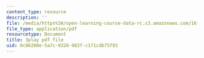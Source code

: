 ```yaml
---
content_type: resource
description: ''
file: /media/https%3A/open-learning-course-data-rc.s3.amazonaws.com/16-660j-introduction-to-lean-six-sigma-methods-january-iap-2012/0c86200e5a7c9326982fc171cdb75f93_T1K4pkhtad8.pdf
file_type: application/pdf
resourcetype: Document
title: 3play pdf file
uid: 0c86200e-5a7c-9326-982f-c171cdb75f93
---
```

